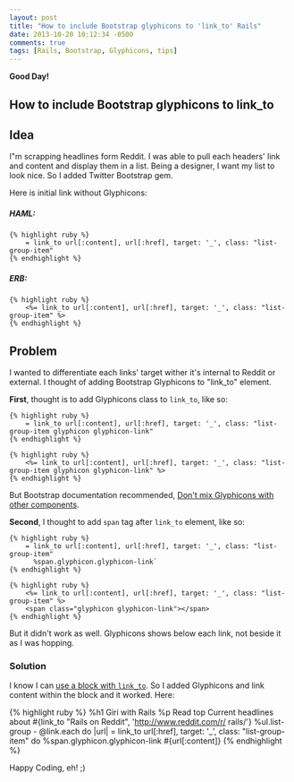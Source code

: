 ```yaml
---
layout: post
title: "How to include Bootstrap glyphicons to 'link_to' Rails"
date: 2013-10-20 10:12:34 -0500
comments: true
tags: [Rails, Bootstrap, Glyphicons, tips]
---
```


**Good Day!**

## How to include Bootstrap glyphicons to link_to 

## Idea
I"m scrapping headlines form Reddit. I was able to pull each headers' link and content and display them in a list. Being a designer, I want my list to look nice. So I added Twitter Bootstrap gem. 

Here is initial link without Glyphicons:

##### HAML:
	{% highlight ruby %} 
		= link_to url[:content], url[:href], target: '_', class: "list-group-item"
	{% endhighlight %} 	
	
##### ERB:
	{% highlight ruby %} 
		<%= link_to url[:content], url[:href], target: '_', class: "list-group-item" %>
	{% endhighlight %} 

## Problem

I wanted to differentiate each links' target wither it's internal to Reddit or external. I thought of adding Bootstrap Glyphicons to "link_to" element.

**First**, thought is to add Glyphicons class to `link_to`, like so:

	{% highlight ruby %}
		= link_to url[:content], url[:href], target: '_', class: "list-group-item glyphicon glyphicon-link"
	{% endhighlight %}
	
	{% highlight ruby %}
		<%= link_to url[:content], url[:href], target: '_', class: "list-group-item glyphicon glyphicon-link" %>
	{% endhighlight %}	

But Bootstrap documentation recommended, [Don't mix Glyphicons with other components](http://getbootstrap.com/components/#glyphicons-how-to-use).

**Second**, I thought to add `span` tag after `link_to` element, like so:

	{% highlight ruby %}
		= link_to url[:content], url[:href], target: '_', class: "list-group-item"
	  	  %span.glyphicon.glyphicon-link`
	{% endhighlight %}
	
	{% highlight ruby %}
		<%= link_to url[:content], url[:href], target: '_', class: "list-group-item" %>
		<span class="glyphicon glyphicon-link"></span>
	{% endhighlight %}

But it didn't work as well. Glyphicons shows below each link, not beside it as I was hopping.
	
### Solution

I know I can [use a block with `link_to`](http://apidock.com/rails/ActionView/Helpers/UrlHelper/link_to). So I added Glyphicons and link content within the block and it worked. Here:

{% highlight ruby %}
	%h1 Giri with Rails
	%p
	  Read top Current headlines about #{link_to "Rails on Reddit", 'http://www.reddit.com/r/	rails/'}
	%ul.list-group
	  - @link.each do |url|
	    = link_to url[:href], target: '_', class: "list-group-item" do
	      %span.glyphicon.glyphicon-link
	      #{url[:content]}
{% endhighlight %}

Happy Coding, eh! ;)
